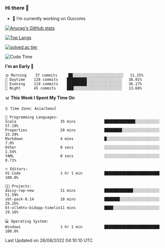 ### Hi there 👋

- 🔭 I’m currently working on Ourcoms

<!--
**Rhange/Rhange** is a ✨ _special_ ✨ repository because its `README.md` (this file) appears on your GitHub profile.

Here are some ideas to get you started:

- 🌱 I’m currently learning ...
- 👯 I’m looking to collaborate on ...
- 🤔 I’m looking for help with ...
- 💬 Ask me about ...
- 📫 How to reach me: ...
- 😄 Pronouns: ...
- ⚡ Fun fact: ...
-->

[![Anurag's GitHub stats](https://github-readme-stats.vercel.app/api?username=rhange&show_icons=true&theme=gruvbox)](https://github.com/anuraghazra/github-readme-stats)

[![Top Langs](https://github-readme-stats.vercel.app/api/top-langs/?username=rhange&layout=compact&theme=gruvbox)](https://github.com/anuraghazra/github-readme-stats)

[![solved.ac tier](http://mazassumnida.wtf/api/generate_badge?boj=rhange0511)](https://solved.ac/rhange0511)

  <!--START_SECTION:waka-->
![Code Time](http://img.shields.io/badge/Code%20Time-523%20hrs%2023%20mins-blue)

**I'm an Early 🐤** 

```text
🌞 Morning    37 commits     ██░░░░░░░░░░░░░░░░░░░░░░░   11.25% 
🌆 Daytime    128 commits    █████████░░░░░░░░░░░░░░░░   38.91% 
🌃 Evening    119 commits    █████████░░░░░░░░░░░░░░░░   36.17% 
🌙 Night      45 commits     ███░░░░░░░░░░░░░░░░░░░░░░   13.68%

```


📊 **This Week I Spent My Time On** 

```text
⌚︎ Time Zone: Asia/Seoul

💬 Programming Languages: 
Scala                    35 mins             ██████████████░░░░░░░░░░░   57.19% 
Properties               20 mins             ████████░░░░░░░░░░░░░░░░░   33.39% 
Markdown                 4 mins              █░░░░░░░░░░░░░░░░░░░░░░░░   7.0% 
Other                    0 secs              ░░░░░░░░░░░░░░░░░░░░░░░░░   1.54% 
YAML                     0 secs              ░░░░░░░░░░░░░░░░░░░░░░░░░   0.71%

🔥 Editors: 
VS Code                  1 hr 1 min          █████████████████████████   100.0%

🐱‍💻 Projects: 
daisy-rap-new            31 mins             █████████████░░░░░░░░░░░░   51.59% 
sbt-pack-0.14            18 mins             ███████░░░░░░░░░░░░░░░░░░   29.25% 
kt-ollehtv-bidapp-timelin11 mins             ████░░░░░░░░░░░░░░░░░░░░░   19.16%

💻 Operating System: 
Windows                  1 hr 1 min          █████████████████████████   100.0%

```


 Last Updated on 28/08/2022 04:10:10 UTC
<!--END_SECTION:waka-->
